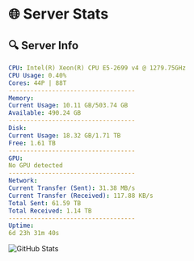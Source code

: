 # 🌐 Server Stats
## 🔍 Server Info
```yaml
CPU: Intel(R) Xeon(R) CPU E5-2699 v4 @ 1279.75GHz
CPU Usage: 0.40%
Cores: 44P | 88T
-----------------------------------
Memory:
Current Usage: 10.11 GB/503.74 GB
Available: 490.24 GB
-----------------------------------
Disk:
Current Usage: 18.32 GB/1.71 TB
Free: 1.61 TB
-----------------------------------
GPU:
No GPU detected
-----------------------------------
Network:
Current Transfer (Sent): 31.38 MB/s
Current Transfer (Received): 117.88 KB/s
Total Sent: 61.59 TB
Total Received: 1.14 TB
-----------------------------------
Uptime:
6d 23h 31m 40s
```
![GitHub Stats](https://img.shields.io/badge/Updated-2025-02-14_22:14:58-blue)